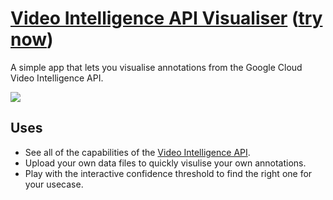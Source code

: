 # [Video Intelligence API Visualiser](https://zackakil.github.io/video-intelligence-api-visualiser/) ([try now](https://zackakil.github.io/video-intelligence-api-visualiser/))

A simple app that lets you visualise annotations from the Google Cloud Video Intelligence API.

![](vid_intel_demo.gif)

## Uses
- See all of the capabilities of the [Video Intelligence API](https://cloud.google.com/video-intelligence/docs/quickstart?utm_source=ext&utm_medium=partner&utm_campaign=CDR_zac_aiml_vid_intel_demo_interactive%20demo_060221&utm_content=-).
- Upload your own data files to quickly visulise your own annotations.
- Play with the interactive confidence threshold to find the right one for your usecase.

